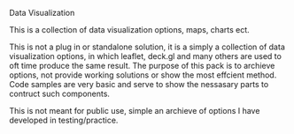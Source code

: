 Data Visualization

This is a collection of data visualization options, maps, charts ect.

This is not a plug in or standalone solution, it is a simply a collection of data visualization options, in which leaflet, deck.gl and many others are used to oft time produce the same result. The purpose of this pack is to archieve options, not provide working solutions or show the most effcient method. Code samples are very basic and serve to show the nessasary parts to contruct such components. 

This is not meant for public use, simple an archieve of options I have developed in testing/practice.
